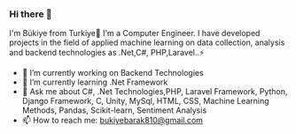 ### Hi there 👋

I'm Bükiye from Turkiye🎈 I'm a Computer Engineer. I have developed projects in the field of applied machine learning on data collection, analysis and backend technologies as .Net,C#, PHP,Laravel..⚡


- 🔭 I’m currently working on Backend Technologies
- 🌱 I’m currently learning .Net Framework
- 💬 Ask me about C#, .Net Technologies,PHP, Laravel Framework, Python, Django Framework, C, Unity, MySql, HTML, CSS, Machine Learning Methods, Pandas, Scikit-learn, Sentiment Analysis 
- 📫 How to reach me: bukiyebarak810@gmail.com
